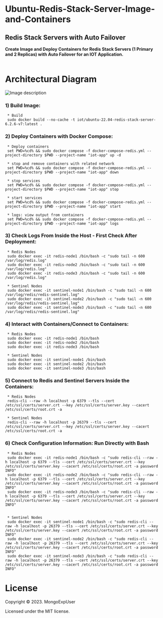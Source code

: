 # Ubuntu-Redis-Stack-Server-Image-and-Containers
## Redis Stack Servers with Auto Failover 

<strong> Create Image and Deploy Containers for Redis Stack Servers (1 Primary and 2 Replicas) with Auto Failover for an IOT Application.</strong>
<br><br>

# Architectural Diagram
![Image description]([https://github.com/MongoExpUser/Ubuntu-Redis-Stack-Server-Image-and-Containers/blob/master/redis-stack-server-sentinel.png](https://github.com/MongoExpUser/Ubuntu-Redis-Stack-Server-Image-and-Containers/blob/main/redis-stack-server-sentinel.png)) 


### 1) Build Image:                                                                                             
     * Build
     sudo docker build --no-cache -t iot/ubuntu-22.04-redis-stack-server-6.2.6-v7:latest .
     
 ### 2) Deploy Containers with Docker Compose:                                                                                             
     * Deploy containers 
     set PWD=%cd% && sudo docker compose -f docker-compose-redis.yml --project-directory $PWD --project-name "iot-app" up -d
     
     * stop and remove containers with related network
     set PWD=%cd% && sudo docker compose -f docker-compose-redis.yml --project-directory $PWD --project-name "iot-app" down
     
     * stop services
     set PWD=%cd% && sudo docker compose -f docker-compose-redis.yml --project-directory $PWD --project-name "iot-app" stop
     
     * start services
     set PWD=%cd% && sudo docker compose -f docker-compose-redis.yml --project-directory $PWD --project-name "iot-app" start
     
     * logs: view output from containers
     set PWD=%cd% && sudo docker compose -f docker-compose-redis.yml --project-directory $PWD --project-name "iot-app" logs 
 ### 3) Check Logs From Inside the Host -  First Check After Deployment</strong>:                                                                                             
     * Redis Nodes
     sudo docker exec -it redis-node1 /bin/bash -c "sudo tail -n 600  /var/log/redis.log"
     sudo docker exec -it redis-node2 /bin/bash -c "sudo tail -n 600  /var/log/redis.log"
     sudo docker exec -it redis-node3 /bin/bash -c "sudo tail -n 600  /var/log/redis.log"
     
     * Sentinel Nodes   
     sudo docker exec -it sentinel-node1 /bin/bash -c "sudo tail -n 600  /var/log/redis/redis-sentinel.log"
     sudo docker exec -it sentinel-node2 /bin/bash -c "sudo tail -n 600  /var/log/redis/redis-sentinel.log"
     sudo docker exec -it sentinel-node3 /bin/bash -c "sudo tail -n 600  /var/log/redis/redis-sentinel.log"
 ### 4) Interact with Containers/Connect to Containers:                                                                                             
     * Redis Nodes
     sudo docker exec -it redis-node1 /bin/bash
     sudo docker exec -it redis-node2 /bin/bash
     sudo docker exec -it redis-node3 /bin/bash
     
     * Sentinel Nodes   
     sudo docker exec -it sentinel-node1 /bin/bash
     sudo docker exec -it sentinel-node2 /bin/bash
     sudo docker exec -it sentinel-node3 /bin/bash
  ### 5) Connect to Redis and Sentinel Servers Inside the Containers:                                                                                          
     * Redis Nodes
     redis-cli --raw -h localhost -p 6379 --tls --cert /etc/ssl/certs/server.crt --key /etc/ssl/certs/server.key --cacert /etc/ssl/certs/root.crt -a 

     * Sentinel Nodes   
     redis-cli --raw -h localhost -p 26379 --tls --cert /etc/ssl/certs/server.crt --key /etc/ssl/certs/server.key --cacert /etc/ssl/certs/root.crt -a 
  ### 6) Check Configuration Information: Run Directly with Bash                                                                                                                    
     * Redis Nodes
     sudo docker exec -it redis-node1 /bin/bash -c "sudo redis-cli --raw -h localhost -p 6379 --tls --cert /etc/ssl/certs/server.crt --key /etc/ssl/certs/server.key --cacert /etc/ssl/certs/root.crt -a password INFO"
     sudo docker exec -it redis-node2 /bin/bash -c "sudo redis-cli --raw -h localhost -p 6379 --tls --cert /etc/ssl/certs/server.crt --key /etc/ssl/certs/server.key --cacert /etc/ssl/certs/root.crt -a password INFO"
     sudo docker exec -it redis-node3 /bin/bash -c "sudo redis-cli --raw -h localhost -p 6379 --tls --cert /etc/ssl/certs/server.crt --key /etc/ssl/certs/server.key --cacert /etc/ssl/certs/root.crt -a password INFO"

     
     * Sentinel Nodes   
     sudo docker exec -it sentinel-node1 /bin/bash -c "sudo redis-cli --raw -h localhost -p 26379 --tls --cert /etc/ssl/certs/server.crt --key /etc/ssl/certs/server.key --cacert /etc/ssl/certs/root.crt -a password INFO"
     sudo docker exec -it sentinel-node2 /bin/bash -c "sudo redis-cli --raw -h localhost -p 26379 --tls --cert /etc/ssl/certs/server.crt --key /etc/ssl/certs/server.key --cacert /etc/ssl/certs/root.crt -a password INFO"
     sudo docker exec -it sentinel-node3 /bin/bash -c "sudo redis-cli --raw -h localhost -p 26379 --tls --cert /etc/ssl/certs/server.crt --key /etc/ssl/certs/server.key --cacert /etc/ssl/certs/root.crt -a password INFO"


# License

Copyright © 2023. MongoExpUser

Licensed under the MIT license.
